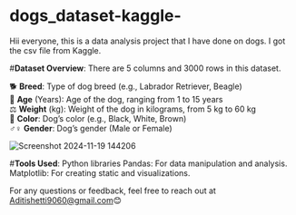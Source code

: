 # dogs_dataset-kaggle-
Hii everyone, this is a data analysis project that I have done on dogs.
I got the csv file from Kaggle.

#**Dataset Overview**:
There are 5 columns and 3000 rows in this dataset.

🐕 **Breed**: Type of dog breed (e.g., Labrador Retriever, Beagle)  
📅 **Age** (Years): Age of the dog, ranging from 1 to 15 years  
⚖️ **Weight** (kg): Weight of the dog in kilograms, from 5 kg to 60 kg  
🎨 **Color**: Dog’s color (e.g., Black, White, Brown)  
♂️♀️ **Gender**: Dog’s gender (Male or Female)  

![Screenshot 2024-11-19 144206](https://github.com/user-attachments/assets/d1c0d718-d0a7-407a-a8c4-3fafd44dfe62)


#**Tools Used**: Python libraries
Pandas: For data manipulation and analysis.
Matplotlib: For creating static and visualizations.

For any questions or feedback, feel free to reach out at Aditishetti9060@gmail.com😊

